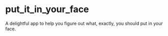 put_it_in_your_face
===================

A delightful app to help you figure out what, exactly, you should put in your face. 